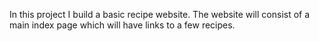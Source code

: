 In this project I build a basic recipe website. The website will consist of a main index page which will have links to a few recipes.